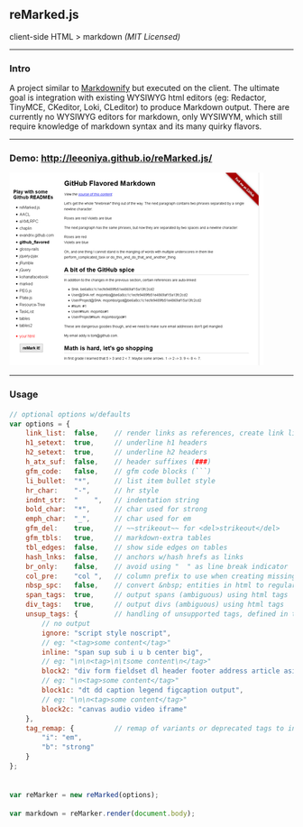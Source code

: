 reMarked.js
-----------
client-side HTML > markdown _(MIT Licensed)_

---
### Intro

A project similar to [Markdownify](http://milianw.de/projects/markdownify/) but executed on the client. The ultimate goal is integration with existing WYSIWYG html editors (eg: Redactor, TinyMCE, CKeditor, Loki, CLeditor) to produce Markdown output. There are currently no WYSIWYG editors for markdown, only WYSIWYM, which still require knowledge of markdown syntax and its many quirky flavors.

---
### Demo: http://leeoniya.github.io/reMarked.js/

![demo page](demo_th.png "demo page")

---
### Usage

```js
// optional options w/defaults
var options = {
    link_list:  false,    // render links as references, create link list as appendix
    h1_setext:  true,     // underline h1 headers
    h2_setext:  true,     // underline h2 headers
    h_atx_suf:  false,    // header suffixes (###)
    gfm_code:   false,    // gfm code blocks (```)
    li_bullet:  "*",      // list item bullet style
    hr_char:    "-",      // hr style
    indnt_str:  "    ",   // indentation string
    bold_char:  "*",      // char used for strong
    emph_char:  "_",      // char used for em
    gfm_del:    true,     // ~~strikeout~~ for <del>strikeout</del>
    gfm_tbls:   true,     // markdown-extra tables
    tbl_edges:  false,    // show side edges on tables
    hash_lnks:  false,    // anchors w/hash hrefs as links
    br_only:    false,    // avoid using "  " as line break indicator
    col_pre:    "col ",   // column prefix to use when creating missing headers for tables
    nbsp_spc:   false,    // convert &nbsp; entities in html to regular spaces
    span_tags:  true,     // output spans (ambiguous) using html tags
    div_tags:   true,     // output divs (ambiguous) using html tags
    unsup_tags: {         // handling of unsupported tags, defined in terms of desired output style. if not listed, output = outerHTML
        // no output
        ignore: "script style noscript",
        // eg: "<tag>some content</tag>"
        inline: "span sup sub i u b center big",
        // eg: "\n\n<tag>\n\tsome content\n</tag>"
        block2: "div form fieldset dl header footer address article aside figure hgroup section",
        // eg: "\n<tag>some content</tag>"
        block1c: "dt dd caption legend figcaption output",
        // eg: "\n\n<tag>some content</tag>"
        block2c: "canvas audio video iframe"
    },
    tag_remap: {          // remap of variants or deprecated tags to internal classes
        "i": "em",
        "b": "strong"
    }
};


var reMarker = new reMarked(options);

var markdown = reMarker.render(document.body);
```
